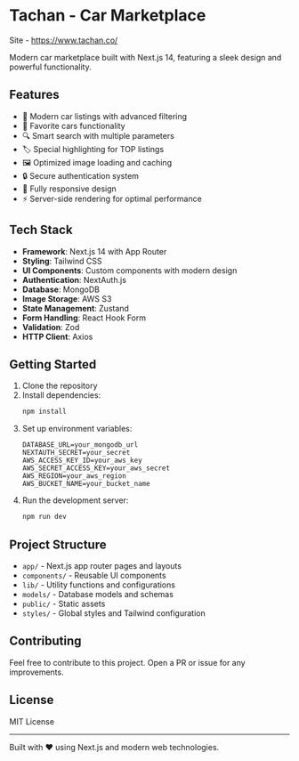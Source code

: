 # Tachan - Car Marketplace
Site - https://www.tachan.co/

Modern car marketplace built with Next.js 14, featuring a sleek design and powerful functionality.

## Features

- 🚗 Modern car listings with advanced filtering
- 💜 Favorite cars functionality
- 🔍 Smart search with multiple parameters
- 🏷️ Special highlighting for TOP listings
- 🖼️ Optimized image loading and caching
- 🔒 Secure authentication system
- 📱 Fully responsive design
- ⚡️ Server-side rendering for optimal performance

## Tech Stack

- **Framework**: Next.js 14 with App Router
- **Styling**: Tailwind CSS
- **UI Components**: Custom components with modern design
- **Authentication**: NextAuth.js
- **Database**: MongoDB
- **Image Storage**: AWS S3
- **State Management**: Zustand
- **Form Handling**: React Hook Form
- **Validation**: Zod
- **HTTP Client**: Axios

## Getting Started

1. Clone the repository
2. Install dependencies:
   ```bash
   npm install
   ```
3. Set up environment variables:
   ```env
   DATABASE_URL=your_mongodb_url
   NEXTAUTH_SECRET=your_secret
   AWS_ACCESS_KEY_ID=your_aws_key
   AWS_SECRET_ACCESS_KEY=your_aws_secret
   AWS_REGION=your_aws_region
   AWS_BUCKET_NAME=your_bucket_name
   ```
4. Run the development server:
   ```bash
   npm run dev
   ```

## Project Structure

- `app/` - Next.js app router pages and layouts
- `components/` - Reusable UI components
- `lib/` - Utility functions and configurations
- `models/` - Database models and schemas
- `public/` - Static assets
- `styles/` - Global styles and Tailwind configuration

## Contributing

Feel free to contribute to this project. Open a PR or issue for any improvements.

## License

MIT License

---

Built with ❤️ using Next.js and modern web technologies.
